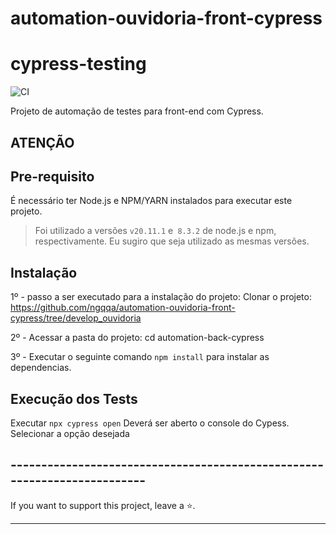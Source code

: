 # automation-ouvidoria-front-cypress

# cypress-testing


![CI](https://github.com/wlsf82/cy-api-testing-errors/actions/workflows/ci.yml/badge.svg)

Projeto de automação de testes para front-end com Cypress.

## ATENÇÃO


## Pre-requisito

É necessário ter Node.js e NPM/YARN instalados para executar este projeto.

> Foi utilizado a versões `v20.11.1` e` 8.3.2` de node.js e npm, respectivamente. Eu sugiro que seja utilizado as mesmas versões.

## Instalação

1º - passo a ser executado para a instalação do projeto:
Clonar o projeto: https://github.com/ngqqa/automation-ouvidoria-front-cypress/tree/develop_ouvidoria

2º - Acessar a pasta do projeto:
cd automation-back-cypress

3º - Executar o seguinte comando `npm install` para instalar as dependencias.

## Execução dos Tests

Executar `npx cypress open` Deverá ser aberto o console do Cypess.
Selecionar a opção desejada

## -------------------------------------------------------------------------

If you want to support this project, leave a ⭐.

___
